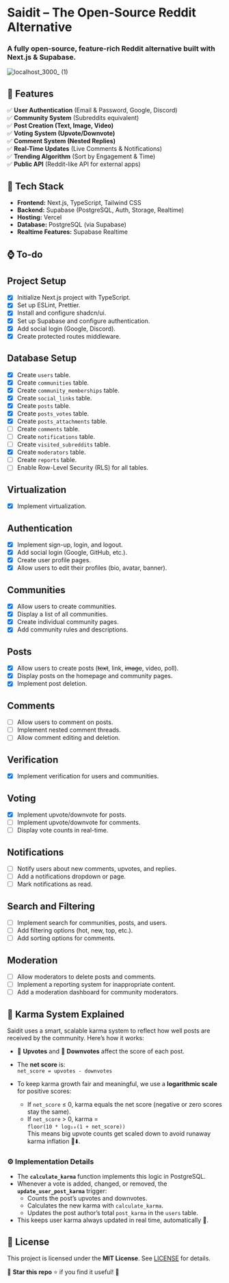 # Saidit – The Open-Source Reddit Alternative

### **A fully open-source, feature-rich Reddit alternative built with Next.js & Supabase.**

![localhost_3000_ (1)](https://github.com/user-attachments/assets/54240b94-6a90-4331-a68c-6d9c6297d52a)

## **📌 Features**

✅ **User Authentication** (Email & Password, Google, Discord)  
✅ **Community System** (Subreddits equivalent)  
✅ **Post Creation (Text, Image, Video)**  
✅ **Voting System (Upvote/Downvote)**  
✅ **Comment System (Nested Replies)**  
✅ **Real-Time Updates** (Live Comments & Notifications)  
✅ **Trending Algorithm** (Sort by Engagement & Time)  
✅ **Public API** (Reddit-like API for external apps)

## **🚀 Tech Stack**

-   **Frontend:** Next.js, TypeScript, Tailwind CSS
-   **Backend:** Supabase (PostgreSQL, Auth, Storage, Realtime)
-   **Hosting:** Vercel
-   **Database:** PostgreSQL (via Supabase)
-   **Realtime Features:** Supabase Realtime

## **⌚ To-do**

## Project Setup

-   [x] Initialize Next.js project with TypeScript.
-   [x] Set up ESLint, Prettier.
-   [x] Install and configure shadcn/ui.
-   [x] Set up Supabase and configure authentication.
-   [x] Add social login (Google, Discord).
-   [x] Create protected routes middleware.

## Database Setup

-   [x] Create `users` table.
-   [x] Create `communities` table.
-   [x] Create `community_memberships` table.
-   [x] Create `social_links` table.
-   [x] Create `posts` table.
-   [x] Create `posts_votes` table.
-   [x] Create `posts_attachments` table.
-   [ ] Create `comments` table.
-   [ ] Create `notifications` table.
-   [ ] Create `visited_subreddits` table.
-   [x] Create `moderators` table.
-   [ ] Create `reports` table.
-   [ ] Enable Row-Level Security (RLS) for all tables.

## Virtualization

-   [x] Implement virtualization.

## Authentication

-   [x] Implement sign-up, login, and logout.
-   [x] Add social login (Google, GitHub, etc.).
-   [x] Create user profile pages.
-   [x] Allow users to edit their profiles (bio, avatar, banner).

## Communities

-   [x] Allow users to create communities.
-   [x] Display a list of all communities.
-   [x] Create individual community pages.
-   [x] Add community rules and descriptions.

## Posts

-   [x] Allow users to create posts (~~text~~, link, ~~image~~, video, poll).
-   [x] Display posts on the homepage and community pages.
-   [x] Implement post deletion.

## Comments

-   [ ] Allow users to comment on posts.
-   [ ] Implement nested comment threads.
-   [ ] Allow comment editing and deletion.

## Verification

-   [x] Implement verification for users and communities.

## Voting

-   [x] Implement upvote/downvote for posts.
-   [ ] Implement upvote/downvote for comments.
-   [ ] Display vote counts in real-time.

## Notifications

-   [ ] Notify users about new comments, upvotes, and replies.
-   [ ] Add a notifications dropdown or page.
-   [ ] Mark notifications as read.

## Search and Filtering

-   [ ] Implement search for communities, posts, and users.
-   [ ] Add filtering options (hot, new, top, etc.).
-   [ ] Add sorting options for comments.

## Moderation

-   [ ] Allow moderators to delete posts and comments.
-   [ ] Implement a reporting system for inappropriate content.
-   [ ] Add a moderation dashboard for community moderators.

## **🎯 Karma System Explained**

Saidit uses a smart, scalable karma system to reflect how well posts are received by the community. Here’s how it works:

- 🔼 **Upvotes** and 🔽 **Downvotes** affect the score of each post.  
- The **net score** is:  
  `net_score = upvotes - downvotes`

- To keep karma growth fair and meaningful, we use a **logarithmic scale** for positive scores:  
  - If `net_score` ≤ 0, karma equals the net score (negative or zero scores stay the same).  
  - If `net_score` > 0, karma =  
    `floor(10 * log₁₀(1 + net_score))`  
    This means big upvote counts get scaled down to avoid runaway karma inflation 🚀⬇️.

### ⚙️ Implementation Details

- The **`calculate_karma`** function implements this logic in PostgreSQL.  
- Whenever a vote is added, changed, or removed, the **`update_user_post_karma`** trigger:  
  - Counts the post’s upvotes and downvotes.  
  - Calculates the new karma with `calculate_karma`.  
  - Updates the post author’s total `post_karma` in the `users` table.  
- This keeps user karma always updated in real time, automatically 🎉.

## **🔐 License**

This project is licensed under the **MIT License**. See [LICENSE](LICENSE) for details.

📌 **Star this repo** ⭐ if you find it useful! 🚀
